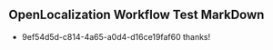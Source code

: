 ## OpenLocalization Workflow Test MarkDown
* 9ef54d5d-c814-4a65-a0d4-d16ce19faf60 thanks!

<!--HONumber=Aug16_HO3-->


